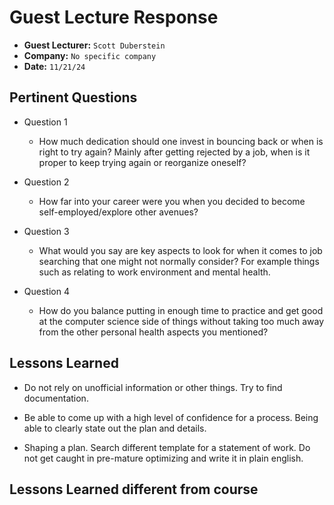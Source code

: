 # Guest Lecture Response
* **Guest Lecturer:** `Scott Duberstein`
* **Company:** `No specific company`
* **Date:** `11/21/24`



## Pertinent Questions
* Question 1
    - How much dedication should one invest in bouncing back or when is right to try again? Mainly after getting rejected by a job, when is it proper to keep trying again or reorganize oneself?

* Question 2
    - How far into your career were you when you decided to become self-employed/explore other avenues?

* Question 3
    - What would you say are key aspects to look for when it comes to job searching that one might not normally consider? For example things such as relating to work environment and mental health.

* Question 4
    - How do you balance putting in enough time to practice and get good at the computer science side of things without taking too much away from the other personal health aspects you mentioned?

## Lessons Learned 

* Do not rely on unofficial information or other things. Try to find documentation.

* Be able to come up with a high level of confidence for a process. Being able to clearly state out the plan and details.

* Shaping a plan. Search different template for a statement of work. Do not get caught in pre-mature optimizing and write it in plain english.

## Lessons Learned different from course
 
